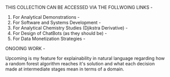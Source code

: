 
THIS COLLECTION CAN BE ACCESSED VIA THE FOLLWOING LINKS - 

1. For Analytical Demonstrations - 
2. For Software and Systems Development -
3. For Analytical Chemistry Studies (Djikstra Derivative) - 
4. For Design of ChatBots (as they should be) -
5. For Data Monetization Strategies - 

ONGOING WORK - 

Upcoming is my feature for explainability in natural language regarding how a random forest algorithm reaches it's solution and what each decision made at intermediate stages mean in terms of a domain. 
